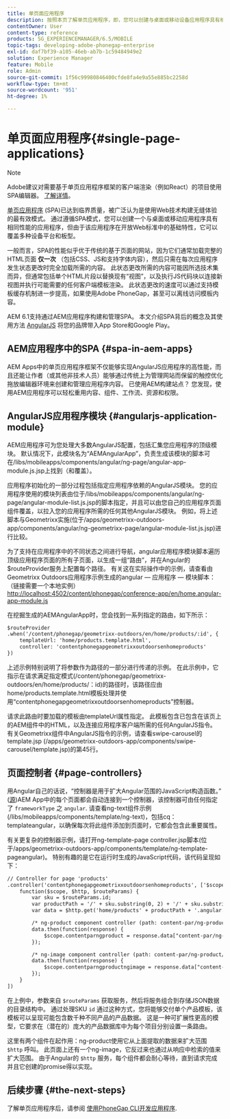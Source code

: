 ```yaml
---
title: 单页面应用程序
description: 按照本页了解单页应用程序，即，您可以创建与桌面或移动设备应用程序具有相同性能的应用程序。
contentOwner: User
content-type: reference
products: SG_EXPERIENCEMANAGER/6.5/MOBILE
topic-tags: developing-adobe-phonegap-enterprise
exl-id: daf7bf39-a105-46eb-ab7b-1c59484949e2
solution: Experience Manager
feature: Mobile
role: Admin
source-git-commit: 1f56c99980846400cfde8fa4e9a55e885bc2258d
workflow-type: tm+mt
source-wordcount: '951'
ht-degree: 1%

---
```


# 单页面应用程序{#single-page-applications}

>[!NOTE]
>
>Adobe建议对需要基于单页应用程序框架的客户端渲染（例如React）的项目使用SPA编辑器。 [了解详情](/help/sites-developing/spa-overview.md)。

[单页应用程序](https://en.wikipedia.org/wiki/Single-page_application) (SPA)已达到临界质量，被广泛认为是使用Web技术构建无缝体验的最有效模式。 通过遵循SPA模式，您可以创建一个与桌面或移动应用程序具有相同性能的应用程序，但由于该应用程序在开放Web标准中的基础特性，它可以覆盖多种设备平台和板型。

一般而言，SPA的性能似乎优于传统的基于页面的网站，因为它们通常加载完整的HTML页面 **仅一次** （包括CSS、JS和支持字体内容），然后只需在每次应用程序发生状态更改时完全加载所需的内容。 此状态更改所需的内容可能因所选技术集而异，但通常包括单个HTML片段以替换现有“视图”，以及执行JS代码块以连接新视图并执行可能需要的任何客户端模板渲染。 此状态更改的速度可以通过支持模板缓存机制进一步提高，如果使用Adobe PhoneGap，甚至可以离线访问模板内容。

AEM 6.1支持通过AEM应用程序构建和管理SPA。 本文介绍SPA背后的概念及其使用方法 [AngularJS](https://angularjs.org/) 将您的品牌带入App Store和Google Play。

## AEM应用程序中的SPA {#spa-in-aem-apps}

AEM Apps中的单页应用程序框架不仅能够实现AngularJS应用程序的高性能，而且还能让作者（或其他非技术人员）能够通过传统上为管理网站而保留的触控优化拖放编辑器环境来创建和管理应用程序内容。 已使用AEM构建站点？ 您发现，使用AEM应用程序可以轻松重用内容、组件、工作流、资源和权限。

## AngularJS应用程序模块 {#angularjs-application-module}

AEM应用程序可为您处理大多数AngularJS配置，包括汇集您应用程序的顶级模块。 默认情况下，此模块名为“AEMAngularApp”，负责生成该模块的脚本可在/libs/mobileapps/components/angular/ng-page/angular-app-module.js.jsp上找到（和覆盖）。

应用程序初始化的一部分过程包括指定应用程序依赖的AngularJS模块。 您的应用程序使用的模块列表由位于/libs/mobileapps/components/angular/ng-page/angular-module-list.js.jsp的脚本指定，并且可以由您自己的应用程序页面组件覆盖，以拉入您的应用程序所需的任何其他AngularJS模块。 例如，将上述脚本与Geometrixx实施(位于/apps/geometrixx-outdoors-app/components/angular/ng-geometrixx-page/angular-module-list.js.jsp)进行比较。

为了支持在应用程序中的不同状态之间进行导航，angular应用程序模块脚本遍历顶级应用程序页面的所有子页面，以生成一组“路由”，并在Angular的$routeProvider服务上配置每个路径。 有关这在实际操作中的示例，请查看由Geometrixx Outdoors应用程序示例生成的angular — 应用程序 — 模块脚本： （链接需要一个本地实例） [http://localhost:4502/content/phonegap/conference-app/en/home.angular-app-module.js](http://localhost:4502/content/phonegap/conference-app/en/home.angular-app-module.js)

在挖掘生成的AEMAngularApp时，您会找到一系列指定的路由，如下所示：

```xml
$routeProvider
.when('/content/phonegap/geometrixx-outdoors/en/home/products/:id', {
    templateUrl: 'home/products.template.html',
    controller: 'contentphonegapgeometrixxoutdoorsenhomeproducts'
})
```

上述示例特别说明了将参数作为路径的一部分进行传递的示例。 在此示例中，它指示在请求满足指定模式(/content/phonegap/geometrixx-outdoors/en/home/products/：id)的路径时，该路径应由home/products.template.html模板处理并使用“contentphonegapgeometrixxoutdoorsenhomeproducts”控制器。

请求此路由时要加载的模板由templateUrl属性指定。 此模板包含已包含在该页上的AEM组件中的HTML，以及连接应用程序客户端所需的任何AngularJS指令。 有关Geometrixx组件中AngularJS指令的示例，请查看swipe-carousel的template.jsp (/apps/geometrixx-outdoors-app/components/swipe-carousel/template.jsp)的第45行。

## 页面控制者 {#page-controllers}

用Angular自己的话说，“控制器是用于扩大Angular范围的JavaScript构造函数。” ([源](https://docs.angularjs.org/guide/controller))AEM App中的每个页面都会自动连接到一个控制器，该控制器可由任何指定了 `frameworkType` 之 `angular`. 请查看ng-text组件示例(/libs/mobileapps/components/template/ng-text)，包括cq：templateangular，以确保每次将此组件添加到页面时，它都会包含此重要属性。

有关更复杂的控制器示例，请打开ng-template-page controller.jsp脚本(位于/apps/geometrixx-outdoors-app/components/template/ng-template-pageangular)。 特别有趣的是它在运行时生成的JavaScript代码，该代码呈现如下：

```xml
// Controller for page 'products'
.controller('contentphonegapgeometrixxoutdoorsenhomeproducts', ['$scope', '$http', '$routeParams',
    function($scope, $http, $routeParams) {
        var sku = $routeParams.id;
        var productPath = '/' + sku.substring(0, 2) + '/' + sku.substring(0, 4) + '/' + sku;
        var data = $http.get('home/products' + productPath + '.angular.json' + cacheKiller);

        /* ng-product component controller (path: content-par/ng-product) */
        data.then(function(response) {
            $scope.contentparngproduct = response.data["content-par/ng-product"].items;
        });

        /* ng-image component controller (path: content-par/ng-product/ng-image) */
        data.then(function(response) {
            $scope.contentparngproductngimage = response.data["content-par/ng-product/ng-image"].items;
        });
    }
])
```

在上例中，参数来自 `$routeParams` 获取服务，然后将服务组合到存储JSON数据的目录结构中。 通过处理SKU `id` 通过这种方式，您将能够交付单个产品模板，该模板可以呈现可能包含数千种不同产品的产品数据。 这是一种可扩展性更高的模型，它要求在（潜在的）庞大的产品数据库中为每个项目分别设置一条路由。

这里有两个组件在起作用：ng-product使用它从上面提取的数据来扩大范围 `$http` 呼叫。 此页面上还有一个ng-image，它反过来也通过从响应中检索的值来扩大范围。 由于Angular的 `$http` 服务，每个组件都会耐心等待，直到请求完成并且它创建的promise得以实现。

## 后续步骤 {#the-next-steps}

了解单页应用程序后，请参阅 [使用PhoneGap CLI开发应用程序](/help/mobile/phonegap-apps-pg-cli.md).
